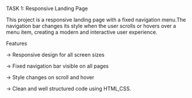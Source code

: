 TASK 1: Responsive Landing Page


This project is a responsive landing page with a fixed navigation menu.The navigation bar changes its style when the user scrolls or hovers over a menu item, creating a modern and interactive user experience.


Features

-> Responsive design for all screen sizes


-> Fixed navigation bar visible on all pages


-> Style changes on scroll and hover


-> Clean and well structured code using HTML,CSS.
